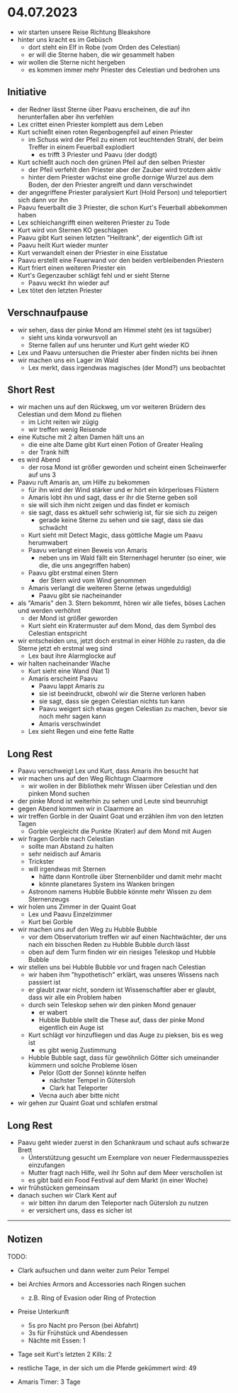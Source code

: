 # 04.07.2023
- wir starten unsere Reise Richtung Bleakshore
- hinter uns kracht es im Gebüsch
	- dort steht ein Elf in Robe (vom Orden des Celestian)
	- er will die Sterne haben, die wir gesammelt haben
- wir wollen die Sterne nicht hergeben
	- es kommen immer mehr Priester des Celestian und bedrohen uns

## Initiative
- der Redner lässt Sterne über Paavu erscheinen, die auf ihn herunterfallen aber ihn verfehlen
- Lex crittet einen Priester komplett aus dem Leben
- Kurt schießt einen roten Regenbogenpfeil auf einen Priester
	- im Schuss wird der Pfeil zu einem rot leuchtenden Strahl, der beim Treffer in einem Feuerball explodiert
		- es trifft 3 Priester und Paavu (der dodgt)
- Kurt schießt auch noch den grünen Pfeil auf den selben Priester
	- der Pfeil verfehlt den Priester aber der Zauber wird trotzdem aktiv
	- hinter dem Priester wächst eine große dornige Wurzel aus dem Boden, der den Priester angreift und dann verschwindet
- der angegriffene Priester paralysiert Kurt (Hold Person) und teleportiert sich dann vor ihn
- Paavu feuerballt die 3 Priester, die schon Kurt's Feuerball abbekommen haben
- Lex schleichangrifft einen weiteren Priester zu Tode
- Kurt wird von Sternen KO geschlagen
- Paavu gibt Kurt seinen letzten "Heiltrank", der eigentlich Gift ist
- Paavu heilt Kurt wieder munter
- Kurt verwandelt einen der Priester in eine Eisstatue
- Paavu erstellt eine Feuerwand vor den beiden verbleibenden Priestern
- Kurt friert einen weiteren Priester ein
- Kurt's Gegenzauber schlägt fehl und er sieht Sterne
	- Paavu weckt ihn wieder auf
- Lex tötet den letzten Priester

## Verschnaufpause
- wir sehen, dass der pinke Mond am Himmel steht (es ist tagsüber)
	- sieht uns kinda vorwursvoll an
	- Sterne fallen auf uns herunter und Kurt geht wieder KO
- Lex und Paavu untersuchen die Priester aber finden nichts bei ihnen
- wir machen uns ein Lager im Wald
	- Lex merkt, dass irgendwas magisches (der Mond?) uns beobachtet

## Short Rest
- wir machen uns auf den Rückweg, um vor weiteren Brüdern des Celestian und dem Mond zu fliehen
	- im Licht reiten wir zügig
	- wir treffen wenig Reisende
- eine Kutsche mit 2 alten Damen hält uns an
	- die eine alte Dame gibt Kurt einen Potion of Greater Healing
	- der Trank hilft
- es wird Abend
	- der rosa Mond ist größer geworden und scheint einen Scheinwerfer auf uns 3
- Paavu ruft Amaris an, um Hilfe zu bekommen
	- für ihn wird der Wind stärker und er hört ein körperloses Flüstern
	- Amaris lobt ihn und sagt, dass er ihr die Sterne geben soll
	- sie will sich ihm nicht zeigen und das findet er komisch
	- sie sagt, dass es aktuell sehr schwierig ist, für sie sich zu zeigen
		- gerade keine Sterne zu sehen und sie sagt, dass sie das schwächt
	- Kurt sieht mit Detect Magic, dass göttliche Magie um Paavu herumwabert
	- Paavu verlangt einen Beweis von Amaris
		- neben uns im Wald fällt ein Sternenhagel herunter (so einer, wie die, die uns angegriffen haben)
	- Paavu gibt erstmal einen Stern
		- der Stern wird vom Wind genommen
	- Amaris verlangt die weiteren Sterne (etwas ungeduldig)
		- Paavu gibt sie nacheinander
- als "Amaris" den 3. Stern bekommt, hören wir alle tiefes, böses Lachen und werden verhöhnt
	- der Mond ist größer geworden
	- Kurt sieht ein Kratermuster auf dem Mond, das dem Symbol des Celestian entspricht
- wir entscheiden uns, jetzt doch erstmal in einer Höhle zu rasten, da die Sterne jetzt eh erstmal weg sind
	- Lex baut ihre Alarmglocke auf
- wir halten nacheinander Wache
	- Kurt sieht eine Wand (Nat 1)
	- Amaris erscheint Paavu
		- Paavu lappt Amaris zu
		- sie ist beeindruckt, obwohl wir die Sterne verloren haben
		- sie sagt, dass sie gegen Celestian nichts tun kann
		- Paavu weigert sich etwas gegen Celestian zu machen, bevor sie noch mehr sagen kann
		- Amaris verschwindet
	- Lex sieht Regen und eine fette Ratte

## Long Rest
- Paavu verschweigt Lex und Kurt, dass Amaris ihn besucht hat
- wir machen uns auf den Weg Richtugn Claarmore
	- wir wollen in der Bibliothek mehr Wissen über Celestian und den pinken Mond suchen
- der pinke Mond ist weiterhin zu sehen und Leute sind beunruhigt
- gegen Abend kommen wir in Claarmore an
- wir treffen Gorble in der Quaint Goat und erzählen ihm von den letzten Tagen
	- Gorble vergleicht die Punkte (Krater) auf dem Mond mit Augen
- wir fragen Gorble nach Celestian
	- sollte man Abstand zu halten
	- sehr neidisch auf Amaris
	- Trickster
	- will irgendwas mit Sternen
		- hätte dann Kontrolle über Sternenbilder und damit mehr macht
		- könnte planetares System ins Wanken bringen
	- Astronom namens Hubble Bubble könnte mehr Wissen zu dem Sternenzeugs
- wir holen uns Zimmer in der Quaint Goat
	- Lex und Paavu Einzelzimmer
	- Kurt bei Gorble
- wir machen uns auf den Weg zu Hubble Bubble
	- vor dem Observatorium treffen wir auf einen Nachtwächter, der uns nach ein bisschen Reden zu Hubble Bubble durch lässt
	- oben auf dem Turm finden wir ein riesiges Teleskop und Hubble Bubble
- wir stellen uns bei Hubble Bubble vor und fragen nach Celestian
	- wir haben ihm "hypothetisch" erklärt, was unseres Wissens nach passiert ist
	- er glaubt zwar nicht, sondern ist Wissenschaftler aber er glaubt, dass wir alle ein Problem haben
	- durch sein Teleskop sehen wir den pinken Mond genauer
		- er wabert
		- Hubble Bubble stellt die These auf, dass der pinke Mond eigentlich ein Auge ist
	- Kurt schlägt vor hinzufliegen und das Auge zu pieksen, bis es weg ist
		- es gibt wenig Zustimmung
	- Hubble Bubble sagt, dass für gewöhnlich Götter sich umeinander kümmern und solche Probleme lösen
		- Pelor (Gott der Sonne) könnte helfen
			- nächster Tempel in Gütersloh
			- Clark hat Teleporter
		- Vecna auch aber bitte nicht
- wir gehen zur Quaint Goat und schlafen erstmal

## Long Rest
- Paavu geht wieder zuerst in den Schankraum und schaut aufs schwarze Brett
	- Ünterstützung gesucht um Exemplare von neuer Fledermausspezies einzufangen
	- Mutter fragt nach Hilfe, weil ihr Sohn auf dem Meer verschollen ist
	- es gibt bald ein Food Festival auf dem Markt (in einer Woche)
- wir frühstücken gemeinsam
- danach suchen wir Clark Kent auf
	- wir bitten ihn darum den Teleporter nach Gütersloh zu nutzen
	- er versichert uns, dass es sicher ist

---
## Notizen
TODO:
- Clark aufsuchen und dann weiter zum Pelor Tempel
- bei Archies Armors and Accessories nach Ringen suchen
	- z.B. Ring of Evasion oder Ring of Protection

- Preise Unterkunft
	- 5s pro Nacht pro Person (bei Abfahrt)
	- 3s für Frühstück und Abendessen
	- Nächte mit Essen: 1

- Tage seit Kurt's letzten 2 Kills: 2
- restliche Tage, in der sich um die Pferde gekümmert wird: 49
- Amaris Timer: 3 Tage